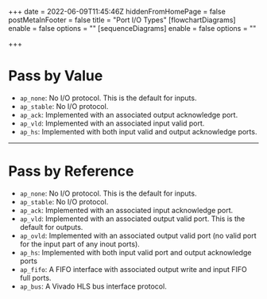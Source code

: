 +++
date = 2022-06-09T11:45:46Z
hiddenFromHomePage = false
postMetaInFooter = false
title = "Port I/O Types"
[flowchartDiagrams]
enable = false
options = ""
[sequenceDiagrams]
enable = false
options = ""

+++
# Pass by Value

* `ap_none`: No I/O protocol. This is the default for inputs.
* `ap_stable`: No I/O protocol.
* `ap_ack`: Implemented with an associated output acknowledge port.
* `ap_vld`: Implemented with an associated input valid port.
* `ap_hs`: Implemented with both input valid and output acknowledge ports.

***

# Pass by Reference

* `ap_none`: No I/O protocol. This is the default for inputs.
* `ap_stable`: No I/O protocol.
* `ap_ack`: Implemented with an associated input acknowledge port.
* `ap_vld`: Implemented with an associated output valid port. This is the default for outputs.
* `ap_ovld`: Implemented with an associated output valid port (no valid port  
  for the input part of any inout ports).
* `ap_hs`: Implemented with both input valid port and output acknowledge  
  ports
* `ap_fifo`: A FIFO interface with associated output write and input FIFO full ports.
* `ap_bus`: A Vivado HLS bus interface protocol.
